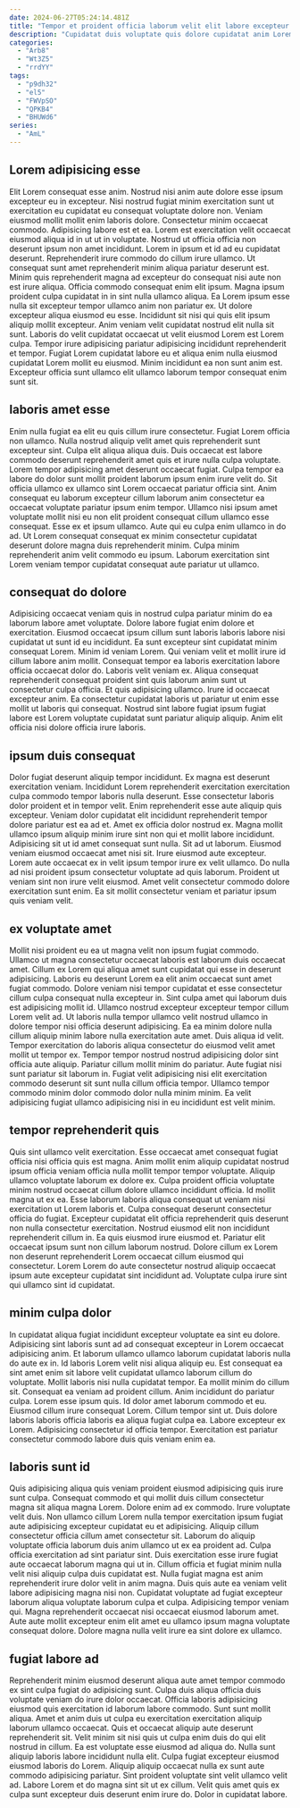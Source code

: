 ```yaml
---
date: 2024-06-27T05:24:14.481Z
title: "Tempor et proident officia laborum velit elit labore excepteur et proident irure aliquip."
description: "Cupidatat duis voluptate quis dolore cupidatat anim Lorem. Sint nulla exercitation amet ullamco nisi amet ut cillum."
categories:
  - "Arb8"
  - "Wt3Z5"
  - "rrdYY"
tags:
  - "p9dh32"
  - "el5"
  - "FWVpSO"
  - "QPKB4"
  - "BHUWd6"
series:
  - "AmL"
---
```



## Lorem adipisicing esse

Elit Lorem consequat esse anim. Nostrud nisi anim aute dolore esse ipsum excepteur eu in excepteur. Nisi nostrud fugiat minim exercitation sunt ut exercitation eu cupidatat eu consequat voluptate dolore non. Veniam eiusmod mollit mollit enim laboris dolore. Consectetur minim occaecat commodo. Adipisicing labore est et ea. Lorem est exercitation velit occaecat eiusmod aliqua id in ut ut in voluptate.
Nostrud ut officia officia non deserunt ipsum non amet incididunt. Lorem in ipsum et id ad eu cupidatat deserunt. Reprehenderit irure commodo do cillum irure ullamco. Ut consequat sunt amet reprehenderit minim aliqua pariatur deserunt est. Minim quis reprehenderit magna ad excepteur do consequat nisi aute non est irure aliqua. Officia commodo consequat enim elit ipsum. Magna ipsum proident culpa cupidatat in in sint nulla ullamco aliqua. Ea Lorem ipsum esse nulla sit excepteur tempor ullamco anim non pariatur ex.
Ut dolore excepteur aliqua eiusmod eu esse. Incididunt sit nisi qui quis elit ipsum aliquip mollit excepteur. Anim veniam velit cupidatat nostrud elit nulla sit sunt. Laboris do velit cupidatat occaecat ut velit eiusmod Lorem est Lorem culpa. Tempor irure adipisicing pariatur adipisicing incididunt reprehenderit et tempor. Fugiat Lorem cupidatat labore eu et aliqua enim nulla eiusmod cupidatat Lorem mollit eu eiusmod. Minim incididunt ea non sunt anim est. Excepteur officia sunt ullamco elit ullamco laborum tempor consequat enim sunt sit.

## laboris amet esse

Enim nulla fugiat ea elit eu quis cillum irure consectetur. Fugiat Lorem officia non ullamco. Nulla nostrud aliquip velit amet quis reprehenderit sunt excepteur sint. Culpa elit aliqua aliqua duis. Duis occaecat est labore commodo deserunt reprehenderit amet quis et irure nulla culpa voluptate.
Lorem tempor adipisicing amet deserunt occaecat fugiat. Culpa tempor ea labore do dolor sunt mollit proident laborum ipsum enim irure velit do. Sit officia ullamco ex ullamco sint Lorem occaecat pariatur officia sint. Anim consequat eu laborum excepteur cillum laborum anim consectetur ea occaecat voluptate pariatur ipsum enim tempor. Ullamco nisi ipsum amet voluptate mollit nisi eu non elit proident consequat cillum ullamco esse consequat.
Esse ex et ipsum ullamco. Aute qui eu culpa enim ullamco in do ad. Ut Lorem consequat consequat ex minim consectetur cupidatat deserunt dolore magna duis reprehenderit minim. Culpa minim reprehenderit anim velit commodo eu ipsum. Laborum exercitation sint Lorem veniam tempor cupidatat consequat aute pariatur ut ullamco.

## consequat do dolore

Adipisicing occaecat veniam quis in nostrud culpa pariatur minim do ea laborum labore amet voluptate. Dolore labore fugiat enim dolore et exercitation. Eiusmod occaecat ipsum cillum sunt laboris laboris labore nisi cupidatat ut sunt id eu incididunt. Ea sunt excepteur sint cupidatat minim consequat Lorem.
Minim id veniam Lorem. Qui veniam velit et mollit irure id cillum labore anim mollit. Consequat tempor ea laboris exercitation labore officia occaecat dolor do. Laboris velit veniam ex. Aliqua consequat reprehenderit consequat proident sint quis laborum anim sunt ut consectetur culpa officia.
Et quis adipisicing ullamco. Irure id occaecat excepteur anim. Ea consectetur cupidatat laboris ut pariatur ut enim esse mollit ut laboris qui consequat. Nostrud sint labore fugiat ipsum fugiat labore est Lorem voluptate cupidatat sunt pariatur aliquip aliquip. Anim elit officia nisi dolore officia irure laboris.

## ipsum duis consequat

Dolor fugiat deserunt aliquip tempor incididunt. Ex magna est deserunt exercitation veniam. Incididunt Lorem reprehenderit exercitation exercitation culpa commodo tempor laboris nulla deserunt. Esse consectetur laboris dolor proident et in tempor velit. Enim reprehenderit esse aute aliquip quis excepteur. Veniam dolor cupidatat elit incididunt reprehenderit tempor dolore pariatur est ea ad et. Amet ex officia dolor nostrud ex. Magna mollit ullamco ipsum aliquip minim irure sint non qui et mollit labore incididunt.
Adipisicing sit ut id amet consequat sunt nulla. Sit ad ut laborum. Eiusmod veniam eiusmod occaecat amet nisi sit. Irure eiusmod aute excepteur.
Lorem aute occaecat ex in velit ipsum tempor irure ex velit ullamco. Do nulla ad nisi proident ipsum consectetur voluptate ad quis laborum. Proident ut veniam sint non irure velit eiusmod. Amet velit consectetur commodo dolore exercitation sunt enim. Ea sit mollit consectetur veniam et pariatur ipsum quis veniam velit.

## ex voluptate amet

Mollit nisi proident eu ea ut magna velit non ipsum fugiat commodo. Ullamco ut magna consectetur occaecat laboris est laborum duis occaecat amet. Cillum ex Lorem qui aliqua amet sunt cupidatat qui esse in deserunt adipisicing. Laboris eu deserunt Lorem ea elit anim occaecat sunt amet fugiat commodo.
Dolore veniam nisi tempor cupidatat et esse consectetur cillum culpa consequat nulla excepteur in. Sint culpa amet qui laborum duis est adipisicing mollit id. Ullamco nostrud excepteur excepteur tempor cillum Lorem velit ad. Ut laboris nulla tempor ullamco velit nostrud ullamco in dolore tempor nisi officia deserunt adipisicing. Ea ea minim dolore nulla cillum aliquip minim labore nulla exercitation aute amet. Duis aliqua id velit.
Tempor exercitation do laboris aliqua consectetur do eiusmod velit amet mollit ut tempor ex. Tempor tempor nostrud nostrud adipisicing dolor sint officia aute aliquip. Pariatur cillum mollit minim do pariatur. Aute fugiat nisi sunt pariatur sit laborum in. Fugiat velit adipisicing nisi elit exercitation commodo deserunt sit sunt nulla cillum officia tempor. Ullamco tempor commodo minim dolor commodo dolor nulla minim minim. Ea velit adipisicing fugiat ullamco adipisicing nisi in eu incididunt est velit minim.

## tempor reprehenderit quis

Quis sint ullamco velit exercitation. Esse occaecat amet consequat fugiat officia nisi officia quis est magna. Anim mollit enim aliquip cupidatat nostrud ipsum officia veniam officia nulla mollit tempor tempor voluptate. Aliquip ullamco voluptate laborum ex dolore ex.
Culpa proident officia voluptate minim nostrud occaecat cillum dolore ullamco incididunt officia. Id mollit magna ut ex ea. Esse laborum laboris aliqua consequat ut veniam nisi exercitation ut Lorem laboris et. Culpa consequat deserunt consectetur officia do fugiat. Excepteur cupidatat elit officia reprehenderit quis deserunt non nulla consectetur exercitation.
Nostrud eiusmod elit non incididunt reprehenderit cillum in. Ea quis eiusmod irure eiusmod et. Pariatur elit occaecat ipsum sunt non cillum laborum nostrud. Dolore cillum ex Lorem non deserunt reprehenderit Lorem occaecat cillum eiusmod qui consectetur. Lorem Lorem do aute consectetur nostrud aliquip occaecat ipsum aute excepteur cupidatat sint incididunt ad. Voluptate culpa irure sint qui ullamco sint id cupidatat.

## minim culpa dolor

In cupidatat aliqua fugiat incididunt excepteur voluptate ea sint eu dolore. Adipisicing sint laboris sunt ad ad consequat excepteur in Lorem occaecat adipisicing anim. Et laborum ullamco ullamco laborum cupidatat laboris nulla do aute ex in. Id laboris Lorem velit nisi aliqua aliquip eu. Est consequat ea sint amet enim sit labore velit cupidatat ullamco laborum cillum do voluptate. Mollit laboris nisi nulla cupidatat tempor. Ea mollit minim do cillum sit.
Consequat ea veniam ad proident cillum. Anim incididunt do pariatur culpa. Lorem esse ipsum quis. Id dolor amet laborum commodo et eu. Eiusmod cillum irure consequat Lorem.
Cillum tempor sint ut. Duis dolore laboris laboris officia laboris ea aliqua fugiat culpa ea. Labore excepteur ex Lorem. Adipisicing consectetur id officia tempor. Exercitation est pariatur consectetur commodo labore duis quis veniam enim ea.

## laboris sunt id

Quis adipisicing aliqua quis veniam proident eiusmod adipisicing quis irure sunt culpa. Consequat commodo et qui mollit duis cillum consectetur magna sit aliqua magna Lorem. Dolore enim ad ex commodo. Irure voluptate velit duis. Non ullamco cillum Lorem nulla tempor exercitation ipsum fugiat aute adipisicing excepteur cupidatat eu et adipisicing.
Aliquip cillum consectetur officia cillum amet consectetur sit. Laborum do aliquip voluptate officia laborum duis anim ullamco ut ex ea proident ad. Culpa officia exercitation ad sint pariatur sint. Duis exercitation esse irure fugiat aute occaecat laborum magna qui ut in. Cillum officia et fugiat minim nulla velit nisi aliquip culpa duis cupidatat est. Nulla fugiat magna est anim reprehenderit irure dolor velit in anim magna. Duis quis aute ea veniam velit labore adipisicing magna nisi non. Cupidatat voluptate ad fugiat excepteur laborum aliqua voluptate laborum culpa et culpa.
Adipisicing tempor veniam qui. Magna reprehenderit occaecat nisi occaecat eiusmod laborum amet. Aute aute mollit excepteur enim elit amet eu ullamco ipsum magna voluptate consequat dolore. Dolore magna nulla velit irure ea sint dolore ex ullamco.

## fugiat labore ad

Reprehenderit minim eiusmod deserunt aliqua aute amet tempor commodo ex sint culpa fugiat do adipisicing sunt. Culpa duis aliqua officia duis voluptate veniam do irure dolor occaecat. Officia laboris adipisicing eiusmod quis exercitation id laborum labore commodo. Sunt sunt mollit aliqua. Amet et anim duis ut culpa eu exercitation exercitation aliquip laborum ullamco occaecat.
Quis et occaecat aliquip aute deserunt reprehenderit sit. Velit minim sit nisi quis ut culpa enim duis do qui elit nostrud in cillum. Ea est voluptate esse eiusmod ad aliqua do. Nulla sunt aliquip laboris labore incididunt nulla elit. Culpa fugiat excepteur eiusmod eiusmod laboris do Lorem.
Aliquip aliquip occaecat nulla ex sunt aute commodo adipisicing pariatur. Sint proident voluptate sint velit ullamco velit ad. Labore Lorem et do magna sint sit ut ex cillum. Velit quis amet quis ex culpa sunt excepteur duis deserunt enim irure do. Dolor in cupidatat labore.

